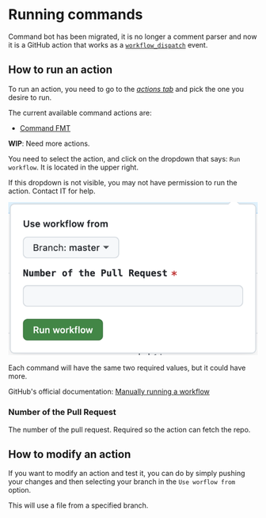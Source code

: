# Running commands

Command bot has been migrated, it is no longer a comment parser and now it is a GitHub action that works as a [`workflow_dispatch`](https://docs.github.com/en/actions/using-workflows/events-that-trigger-workflows#workflow_dispatch) event.

## How to run an action

To run an action, you need to go to the [_actions tab_](https://github.com/paritytech/polkadot-sdk/actions) and pick the one you desire to run.

The current available command actions are:

- [Command FMT](https://github.com/paritytech/polkadot-sdk/actions/workflows/command-fmt.yml)

**WIP**: Need more actions.

You need to select the action, and click on the dropdown that says: `Run workflow`. It is located in the upper right.

If this dropdown is not visible, you may not have permission to run the action. Contact IT for help.

![command screenshot](command-screnshot.png)

Each command will have the same two required values, but it could have more.

GitHub's official documentation: [Manually running a workflow](https://docs.github.com/en/actions/using-workflows/manually-running-a-workflow)

### Number of the Pull Request

The number of the pull request. Required so the action can fetch the repo.

## How to modify an action

If you want to modify an action and test it, you can do by simply pushing your changes and then selecting your branch in the `Use worflow from` option.

This will use a file from a specified branch.
